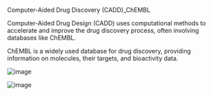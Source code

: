 Computer-Aided Drug Discovery (CADD)_ChEMBL

Computer-Aided Drug Design (CADD) uses computational methods to accelerate and improve the drug discovery process, often involving databases like ChEMBL. 

ChEMBL is a widely used database for drug discovery, providing information on molecules, their targets, and bioactivity data.


![image](https://github.com/user-attachments/assets/63d986b2-2a5a-4303-be1b-35e037dad4a6)



![image](https://github.com/user-attachments/assets/9b40b7f4-dd97-4011-a668-81ac7195a6ed)




